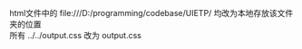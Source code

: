 html文件中的 file:///D:/programming/codebase/UIETP/ 均改为本地存放该文件夹的位置  
所有 ../../output.css 改为 output.css  
